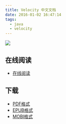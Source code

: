 ```yaml
---
title: Velocity 中文文档
date: 2016-01-02 16:47:14
tags:
  - java
  - velocity
---
```


![](https://ek8whxe.cloudimg.io/s/width/226/https://www.gitbook.com/cover/book/wizardforcel/velocity-doc.jpg)

<!--more-->

## 在线阅读 ##

+ [在线阅读](https://www.gitbook.com/book/wizardforcel/velocity-doc/details)

## 下载 ##

+ [PDF格式](https://www.gitbook.com/download/pdf/book/wizardforcel/velocity-doc)
+ [EPUB格式](https://www.gitbook.com/download/epub/book/wizardforcel/velocity-doc)
+ [MOBI格式](https://www.gitbook.com/download/mobi/book/wizardforcel/velocity-doc)